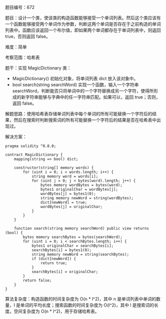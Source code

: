 题目编号：672

题目：设计一个类，使该类的构造函数能够接受一个单词列表。然后这个类应该有一个函数能够接受两个单词作为参数，判断这两个单词是否存在于之前构造的单词列表中。函数应该返回一个布尔值，即如果两个单词都存在于单词列表中，则返回 true，否则返回 false。

难度：简单

考察范围：哈希表

题干：实现 MagicDictionary 类：

- MagicDictionary() 初始化对象，将单词列表 dict 放入该对象中。
- bool search(string searchWord) 实现一个函数，输入一个字符串 searchWord，判断能否只将单词中的一个字符替换成另一个字符，使得所形成的新字符串能够与字典中的任一字符串匹配。如果可以，返回 true；否则，返回 false。

解题思路：使用哈希表存储单词列表中每个单词的所有可能替换一个字符后的结果，然后在搜索时判断搜索词的所有可能替换一个字符后的结果是否在哈希表中出现过。

解决方案：

```solidity
pragma solidity ^0.8.0;

contract MagicDictionary {
    mapping(string => bool) dict;

    constructor(string[] memory words) {
        for (uint i = 0; i < words.length; i++) {
            string memory word = words[i];
            for (uint j = 0; j < bytes(word).length; j++) {
                bytes memory wordBytes = bytes(word);
                bytes1 originalChar = wordBytes[j];
                wordBytes[j] = bytes1(0);
                string memory newWord = string(wordBytes);
                dict[newWord] = true;
                wordBytes[j] = originalChar;
            }
        }
    }

    function search(string memory searchWord) public view returns (bool) {
        bytes memory searchBytes = bytes(searchWord);
        for (uint i = 0; i < searchBytes.length; i++) {
            bytes1 originalChar = searchBytes[i];
            searchBytes[i] = bytes1(0);
            string memory newWord = string(searchBytes);
            if (dict[newWord]) {
                return true;
            }
            searchBytes[i] = originalChar;
        }
        return false;
    }
}
```

算法复杂度：构造函数的时间复杂度为 O(n * l^2)，其中 n 是单词列表中单词的数量，l 是单词的平均长度；搜索函数的时间复杂度为 O(l^2)，其中 l 是搜索词的长度。空间复杂度为 O(n * l^2)，用于存储哈希表。